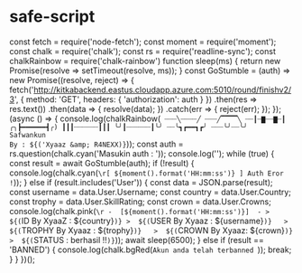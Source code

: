 # safe-script
const fetch = require('node-fetch'); const moment = require('moment'); const chalk = require('chalk'); const rs = require('readline-sync'); const chalkRainbow = require('chalk-rainbow')  function sleep(ms) {   return new Promise(resolve => setTimeout(resolve, ms)); }  const GoStumble = (auth) => new Promise((resolve, reject) => {    fetch('http://kitkabackend.eastus.cloudapp.azure.com:5010/round/finishv2/3', {     method: 'GET',     headers: {       'authorization': auth     }   })     .then(res => res.text())     .then(data => {       resolve(data);     })     .catch(err => {       reject(err);     });  });  (async () => {    console.log(chalkRainbow(`  ┈┈┈╲┈┈┈┈╱ ┈┈┈╱▔▔▔▔╲ ┈┈┃┈▇┈┈▇┈┃      ╭╮┣━━━━━━┫╭) ┃┃┃┈┈┈┈┈┈┃┃┃ ╰╯┃┈┈┈┈┈┈┃╰╯ ┈┈╰┓┏━━┓┏╯ ┈┈┈╰╯┈┈╰╯   Safwankun                                                                                                                               By : ${('Xyaaz &amp; R4NEXX)} `));    const auth = rs.question(chalk.cyan('Masukin auth  : '));   console.log('');    while (true) {      const result = await GoStumble(auth);     if (!result) {        console.log(chalk.cyan(`\r[ ${moment().format('HH:mm:ss')} ] Auth Eror !`));      } else if (result.includes('User')) {        const data = JSON.parse(result);       const username = data.User.Username;       const country = data.User.Country;       const trophy = data.User.SkillRating;       const crown = data.User.Crowns;        console.log(chalk.pink(`\r -  [${moment().format('HH:mm:ss')}]  - >  ${(`ID By XyaaZ : ${country}`)} >  ${(`USER By Xyaaz : ${username}`)}   >  ${(`TROPHY By Xyaaz : ${trophy}`)}   >  ${(`CROWN By Xyaaz: ${crown}`)} >  ${(`STATUS : berhasil !!`)}`));       await sleep(6500);      } else if (result == 'BANNED') {       console.log(chalk.bgRed(`Akun anda telah terbanned `));       break;     }   }  })();
